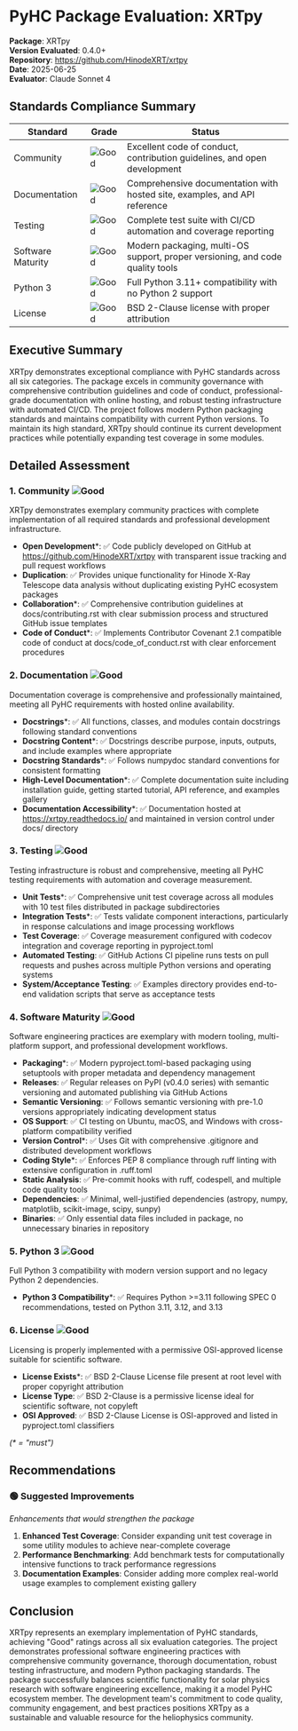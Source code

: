 # PyHC Package Evaluation: XRTpy

**Package**: XRTpy  
**Version Evaluated**: 0.4.0+  
**Repository**: https://github.com/HinodeXRT/xrtpy  
**Date**: 2025-06-25  
**Evaluator**: Claude Sonnet 4  

## Standards Compliance Summary

| Standard | Grade | Status |
|----------|-------|--------|
| Community | ![Good](https://img.shields.io/badge/Good-brightgreen.svg) | Excellent code of conduct, contribution guidelines, and open development |
| Documentation | ![Good](https://img.shields.io/badge/Good-brightgreen.svg) | Comprehensive documentation with hosted site, examples, and API reference |
| Testing | ![Good](https://img.shields.io/badge/Good-brightgreen.svg) | Complete test suite with CI/CD automation and coverage reporting |
| Software Maturity | ![Good](https://img.shields.io/badge/Good-brightgreen.svg) | Modern packaging, multi-OS support, proper versioning, and code quality tools |
| Python 3 | ![Good](https://img.shields.io/badge/Good-brightgreen.svg) | Full Python 3.11+ compatibility with no Python 2 support |
| License | ![Good](https://img.shields.io/badge/Good-brightgreen.svg) | BSD 2-Clause license with proper attribution |

## Executive Summary

XRTpy demonstrates exceptional compliance with PyHC standards across all six categories. The package excels in community governance with comprehensive contribution guidelines and code of conduct, professional-grade documentation with online hosting, and robust testing infrastructure with automated CI/CD. The project follows modern Python packaging standards and maintains compatibility with current Python versions. To maintain its high standard, XRTpy should continue its current development practices while potentially expanding test coverage in some modules.

## Detailed Assessment

### 1. Community ![Good](https://img.shields.io/badge/Good-brightgreen.svg)

XRTpy demonstrates exemplary community practices with complete implementation of all required standards and professional development infrastructure.

- **Open Development**\*: ✅ Code publicly developed on GitHub at https://github.com/HinodeXRT/xrtpy with transparent issue tracking and pull request workflows
- **Duplication**: ✅ Provides unique functionality for Hinode X-Ray Telescope data analysis without duplicating existing PyHC ecosystem packages
- **Collaboration**\*: ✅ Comprehensive contribution guidelines at docs/contributing.rst with clear submission process and structured GitHub issue templates
- **Code of Conduct**\*: ✅ Implements Contributor Covenant 2.1 compatible code of conduct at docs/code_of_conduct.rst with clear enforcement procedures

### 2. Documentation ![Good](https://img.shields.io/badge/Good-brightgreen.svg)

Documentation coverage is comprehensive and professionally maintained, meeting all PyHC requirements with hosted online availability.

- **Docstrings**\*: ✅ All functions, classes, and modules contain docstrings following standard conventions
- **Docstring Content**\*: ✅ Docstrings describe purpose, inputs, outputs, and include examples where appropriate
- **Docstring Standards**\*: ✅ Follows numpydoc standard conventions for consistent formatting
- **High-Level Documentation**\*: ✅ Complete documentation suite including installation guide, getting started tutorial, API reference, and examples gallery
- **Documentation Accessibility**\*: ✅ Documentation hosted at https://xrtpy.readthedocs.io/ and maintained in version control under docs/ directory

### 3. Testing ![Good](https://img.shields.io/badge/Good-brightgreen.svg)

Testing infrastructure is robust and comprehensive, meeting all PyHC testing requirements with automation and coverage measurement.

- **Unit Tests**\*: ✅ Comprehensive unit test coverage across all modules with 10 test files distributed in package subdirectories
- **Integration Tests**\*: ✅ Tests validate component interactions, particularly in response calculations and image processing workflows
- **Test Coverage**: ✅ Coverage measurement configured with codecov integration and coverage reporting in pyproject.toml
- **Automated Testing**: ✅ GitHub Actions CI pipeline runs tests on pull requests and pushes across multiple Python versions and operating systems
- **System/Acceptance Testing**: ✅ Examples directory provides end-to-end validation scripts that serve as acceptance tests

### 4. Software Maturity ![Good](https://img.shields.io/badge/Good-brightgreen.svg)

Software engineering practices are exemplary with modern tooling, multi-platform support, and professional development workflows.

- **Packaging**\*: ✅ Modern pyproject.toml-based packaging using setuptools with proper metadata and dependency management
- **Releases**: ✅ Regular releases on PyPI (v0.4.0 series) with semantic versioning and automated publishing via GitHub Actions
- **Semantic Versioning**: ✅ Follows semantic versioning with pre-1.0 versions appropriately indicating development status
- **OS Support**: ✅ CI testing on Ubuntu, macOS, and Windows with cross-platform compatibility verified
- **Version Control**\*: ✅ Uses Git with comprehensive .gitignore and distributed development workflows
- **Coding Style**\*: ✅ Enforces PEP 8 compliance through ruff linting with extensive configuration in .ruff.toml
- **Static Analysis**: ✅ Pre-commit hooks with ruff, codespell, and multiple code quality tools
- **Dependencies**: ✅ Minimal, well-justified dependencies (astropy, numpy, matplotlib, scikit-image, scipy, sunpy)
- **Binaries**: ✅ Only essential data files included in package, no unnecessary binaries in repository

### 5. Python 3 ![Good](https://img.shields.io/badge/Good-brightgreen.svg)

Full Python 3 compatibility with modern version support and no legacy Python 2 dependencies.

- **Python 3 Compatibility**\*: ✅ Requires Python >=3.11 following SPEC 0 recommendations, tested on Python 3.11, 3.12, and 3.13

### 6. License ![Good](https://img.shields.io/badge/Good-brightgreen.svg)

Licensing is properly implemented with a permissive OSI-approved license suitable for scientific software.

- **License Exists**\*: ✅ BSD 2-Clause License file present at root level with proper copyright attribution
- **License Type**: ✅ BSD 2-Clause is a permissive license ideal for scientific software, not copyleft
- **OSI Approved**: ✅ BSD 2-Clause License is OSI-approved and listed in pyproject.toml classifiers

*(\* = "must")*

## Recommendations

### 🟢 Suggested Improvements
*Enhancements that would strengthen the package*

1. **Enhanced Test Coverage**: Consider expanding unit test coverage in some utility modules to achieve near-complete coverage
2. **Performance Benchmarking**: Add benchmark tests for computationally intensive functions to track performance regressions
3. **Documentation Examples**: Consider adding more complex real-world usage examples to complement existing gallery

## Conclusion

XRTpy represents an exemplary implementation of PyHC standards, achieving "Good" ratings across all six evaluation categories. The project demonstrates professional software engineering practices with comprehensive community governance, thorough documentation, robust testing infrastructure, and modern Python packaging standards. The package successfully balances scientific functionality for solar physics research with software engineering excellence, making it a model PyHC ecosystem member. The development team's commitment to code quality, community engagement, and best practices positions XRTpy as a sustainable and valuable resource for the heliophysics community.
